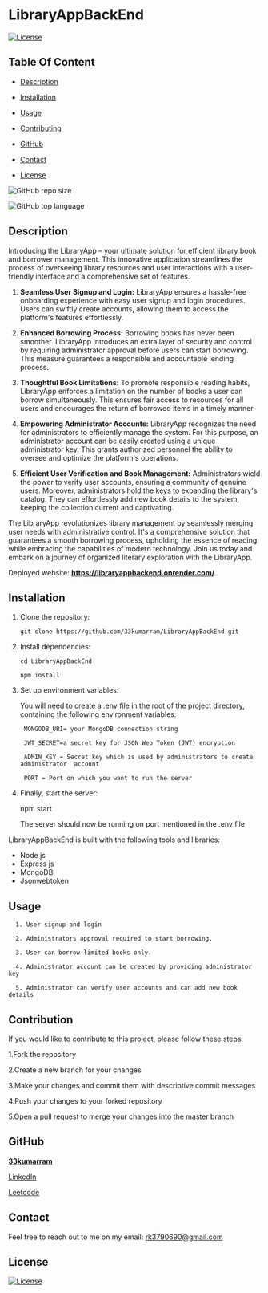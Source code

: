 # LibraryAppBackEnd

  [![License](https://img.shields.io/static/v1?label=License&message=MIT&color=blue&?style=plastic&logo=appveyor)](https://opensource.org/license/MIT)



## Table Of Content

- [Description](#description)
- [Installation](#installation)
- [Usage](#usage)
- [Contributing](#contribution)

- [GitHub](#github)
- [Contact](#contact)
- [License](#license)




![GitHub repo size](https://img.shields.io/github/repo-size/33kumarram/NodeOtpLoginApi?style=plastic)

  ![GitHub top language](https://img.shields.io/github/languages/top/33kumarram/NodeOtpLoginApi?style=plastic)



## Description

Introducing the LibraryApp – your ultimate solution for efficient library book and borrower management. This innovative application streamlines the process of overseeing library resources and user interactions with a user-friendly interface and a comprehensive set of features.

1. **Seamless User Signup and Login:**
   LibraryApp ensures a hassle-free onboarding experience with easy user signup and login procedures. Users can swiftly create accounts, allowing them to access the platform's features effortlessly.

2. **Enhanced Borrowing Process:**
   Borrowing books has never been smoother. LibraryApp introduces an extra layer of security and control by requiring administrator approval before users can start borrowing. This measure guarantees a responsible and accountable lending process.

3. **Thoughtful Book Limitations:**
   To promote responsible reading habits, LibraryApp enforces a limitation on the number of books a user can borrow simultaneously. This ensures fair access to resources for all users and encourages the return of borrowed items in a timely manner.

4. **Empowering Administrator Accounts:**
   LibraryApp recognizes the need for administrators to efficiently manage the system. For this purpose, an administrator account can be easily created using a unique administrator key. This grants authorized personnel the ability to oversee and optimize the platform's operations.

5. **Efficient User Verification and Book Management:**
   Administrators wield the power to verify user accounts, ensuring a community of genuine users. Moreover, administrators hold the keys to expanding the library's catalog. They can effortlessly add new book details to the system, keeping the collection current and captivating.

The LibraryApp revolutionizes library management by seamlessly merging user needs with administrative control. It's a comprehensive solution that guarantees a smooth borrowing process, upholding the essence of reading while embracing the capabilities of modern technology. Join us today and embark on a journey of organized literary exploration with the LibraryApp.
  
  
<p>Deployed website: <strong><a href="https://libraryappbackend.onrender.com/">https://libraryappbackend.onrender.com/</a></strong>








## Installation

1. Clone the repository:

       git clone https://github.com/33kumarram/LibraryAppBackEnd.git


2. Install dependencies:

       cd LibraryAppBackEnd

       npm install


3. Set up environment variables:
  
      You will need to create a .env file in the root of the project directory, containing the following environment variables:

        MONGODB_URI= your MongoDB connection string

        JWT_SECRET=a secret key for JSON Web Token (JWT) encryption

        ADMIN_KEY = Secret key which is used by administrators to create administrator  account 

        PORT = Port on which you want to run the server

4. Finally, start the server:

     npm start

     The server should now be running on port mentioned in the .env file





LibraryAppBackEnd is built with the following tools and libraries: <ul><li>Node js </li><li>Express js </li><li>MongoDB </li><li>Jsonwebtoken</li></ul>





## Usage

      1. User signup and login
      
      2. Administrators approval required to start borrowing.
      
      3. User can borrow limited books only.

      4. Administrator account can be created by providing administrator key

      5. Administrator can verify user accounts and can add new book details



## Contribution
 
If you would like to contribute to this project, please follow these steps:

1.Fork the repository

2.Create a new branch for your changes

3.Make your changes and commit them with descriptive commit messages

4.Push your changes to your forked repository

5.Open a pull request to merge your changes into the master branch








## GitHub

<a href="https://github.com/33kumarram"><strong>33kumarram</a></strong>



<a href="https://www.linkedin.com/in/ramesh-kumar-33613a174/">LinkedIn</a></strong></p>


<a href="https://leetcode.com/kumarram/">Leetcode</a></strong></p>





## Contact

Feel free to reach out to me on my email:
rk3790690@gmail.com





## License

[![License](https://img.shields.io/static/v1?label=Licence&message=MIT&color=blue)](https://opensource.org/license/MIT)


